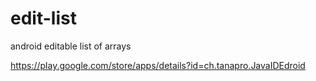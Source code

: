 # edit-list
android editable list of arrays





https://play.google.com/store/apps/details?id=ch.tanapro.JavaIDEdroid
